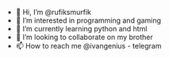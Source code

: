 - 👋 Hi, I’m @rufiksmurfik
- 👀 I’m interested in programming and gaming
- 🌱 I’m currently learning python and html
- 💞️ I’m looking to collaborate on my brother
- 📫 How to reach me @ivangenius - telegram

<!---
rufiksmurfik/rufiksmurfik is a ✨ special ✨ repository because its `README.md` (this file) appears on your GitHub profile.
You can click the Preview link to take a look at your changes.
--->
